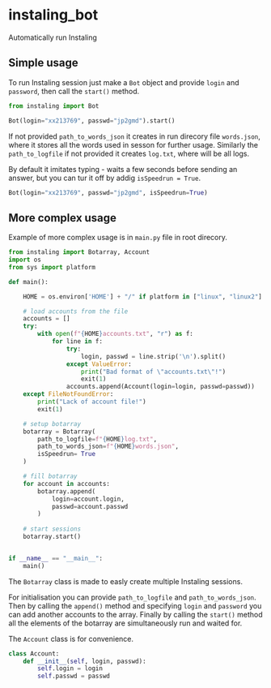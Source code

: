 # instaling_bot
Automatically run Instaling

## Simple usage

To run Instaling session just make a `Bot` object and provide `login` and `password`, then call the `start()` method.

```python
from instaling import Bot

Bot(login="xx213769", passwd="jp2gmd").start()
```

If not provided `path_to_words_json` it creates in run direcory file `words.json`, where it stores all the words used in sesson for further usage. Similarly the `path_to_logfile` if not provided it creates `log.txt`, where will be all logs.

By default it imitates typing - waits a few seconds before sending an answer, but you can tur it off by addig `isSpeedrun = True`.
```python
Bot(login="xx213769", passwd="jp2gmd", isSpeedrun=True)
```

## More complex usage

Example of more complex usage is in `main.py` file in root direcory.

```python
from instaling import Botarray, Account
import os
from sys import platform

def main():

    HOME = os.environ['HOME'] + "/" if platform in ["linux", "linux2"] else ""

    # load accounts from the file
    accounts = []
    try:
        with open(f"{HOME}accounts.txt", "r") as f:
            for line in f:
                try:
                    login, passwd = line.strip('\n').split()
                except ValueError:
                    print("Bad format of \"accounts.txt\"!")
                    exit(1)
                accounts.append(Account(login=login, passwd=passwd))
    except FileNotFoundError:
        print("Lack of account file!")
        exit(1)

    # setup botarray
    botarray = Botarray(
        path_to_logfile=f"{HOME}log.txt",
        path_to_words_json=f"{HOME}words.json",
        isSpeedrun= True
    )

    # fill botarray
    for account in accounts:
        botarray.append(
            login=account.login,
            passwd=account.passwd
        )
    
    # start sessions
    botarray.start()


if __name__ == "__main__":
    main()
```

The `Botarray` class is made to easly create multiple Instaling sessions.

For initialisation you can provide `path_to_logfile` and `path_to_words_json`. Then by calling the `append()` method and specifying `login` and `password` you can add another accounts to the array. Finally by calling the `start()` method all the elements of the botarray are simultaneously run and waited for. 

The `Account` class is for convenience. 
```python
class Account:
    def __init__(self, login, passwd):
        self.login = login
        self.passwd = passwd
```


